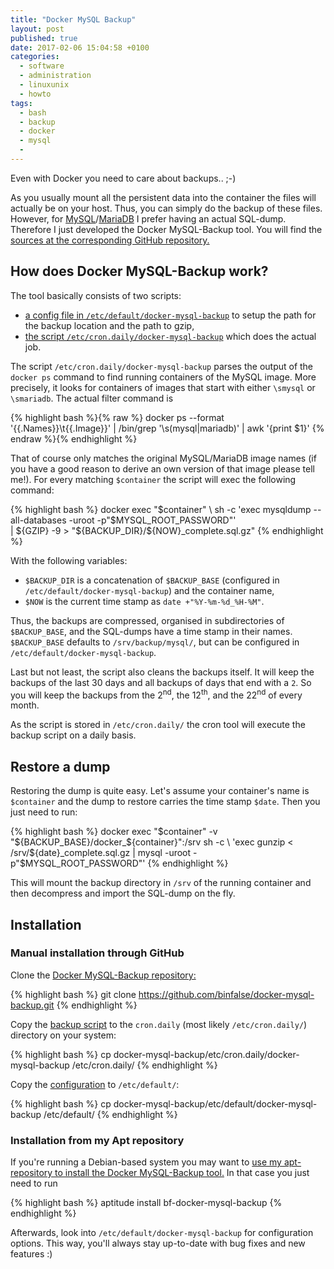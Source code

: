 ```yaml
---
title: "Docker MySQL Backup"
layout: post
published: true
date: 2017-02-06 15:04:58 +0100
categories:
  - software
  - administration
  - linuxunix
  - howto
tags:
  - bash
  - backup
  - docker
  - mysql
  - 
---
```


Even with Docker you need to care about backups.. ;-)

As you usually mount all the persistent data into the container the files will actually be on your host.
Thus, you can simply do the backup of these files.
However, for [MySQL](https://www.mysql.com/)/[MariaDB](https://mariadb.org/) I prefer having an actual SQL-dump.
Therefore I just developed the Docker MySQL-Backup tool.
You will find the [sources at the corresponding GitHub repository.](https://github.com/binfalse/docker-mysql-backup)


## How does Docker MySQL-Backup work?

The tool basically consists of two scripts:

* [a config file in `/etc/default/docker-mysql-backup`](https://github.com/binfalse/docker-mysql-backup/blob/master/etc/default/docker-mysql-backup) to setup the path for the backup location and the path to gzip,
* [the script `/etc/cron.daily/docker-mysql-backup`](https://github.com/binfalse/docker-mysql-backup/blob/master/etc/cron.daily/docker-mysql-backup) which does the actual job.


The script `/etc/cron.daily/docker-mysql-backup` parses the output of the `docker ps` command to find running containers of the MySQL image.
More precisely, it looks for containers of images that start with either `\smysql` or `\smariadb`.
The actual filter command is

{% highlight bash %}{% raw %}
docker ps --format '{{.Names}}\t{{.Image}}'  | /bin/grep '\s\(mysql\|mariadb\)' | awk '{print $1}'
{% endraw %}{% endhighlight %}

That of course only matches the original MySQL/MariaDB image names (if you have a good reason to derive an own version of that image please tell me!).
For every matching `$container` the script will exec the following command:

{% highlight bash %}
docker exec "$container" \
	sh -c 'exec mysqldump --all-databases -uroot -p"$MYSQL_ROOT_PASSWORD"' \
	| ${GZIP} -9 > "${BACKUP_DIR}/${NOW}_complete.sql.gz"
{% endhighlight %}

With the following variables:

* `$BACKUP_DIR` is a concatenation of `$BACKUP_BASE` (configured in `/etc/default/docker-mysql-backup`) and the container name,
* `$NOW` is the current time stamp as `date +"%Y-%m-%d_%H-%M"`.

Thus, the backups are compressed, organised in subdirectories of `$BACKUP_BASE`, and the SQL-dumps have a time stamp in their names.
`$BACKUP_BASE` defaults to `/srv/backup/mysql/`, but can be configured in `/etc/default/docker-mysql-backup`.

Last but not least, the script also cleans the backups itself.
It will keep the backups of the last 30 days and all backups of days that end with a `2`.
So you will keep the backups from the 2<sup>nd</sup>, the 12<sup>th</sup>, and the 22<sup>nd</sup> of every month.

As the script is stored in `/etc/cron.daily/` the cron tool will execute the backup script on a daily basis.


## Restore a dump

Restoring the dump is quite easy.
Let's assume your container's name is `$container` and the dump to restore carries the time stamp `$date`.
Then you just need to run:

{% highlight bash %}
docker exec "$container" -v "${BACKUP_BASE}/docker_${container}":/srv sh -c \
      'exec gunzip < /srv/${date}_complete.sql.gz | mysql -uroot -p"$MYSQL_ROOT_PASSWORD"'
{% endhighlight %}

This will mount the backup directory in `/srv` of the running container and then decompress and import the SQL-dump on the fly.


## Installation

### Manual installation through GitHub

Clone the [Docker MySQL-Backup repository:](https://github.com/binfalse/docker-mysql-backup)

{% highlight bash %}
git clone https://github.com/binfalse/docker-mysql-backup.git
{% endhighlight %}

Copy the [backup script](https://github.com/binfalse/docker-mysql-backup/blob/master/etc/cron.daily/docker-mysql-backup) to the `cron.daily` (most likely `/etc/cron.daily/`) directory on your system:

{% highlight bash %}
cp docker-mysql-backup/etc/cron.daily/docker-mysql-backup /etc/cron.daily/
{% endhighlight %}

Copy the [configuration](https://github.com/binfalse/docker-mysql-backup/blob/master/etc/default/docker-mysql-backup) to `/etc/default/`:

{% highlight bash %}
cp docker-mysql-backup/etc/default/docker-mysql-backup /etc/default/
{% endhighlight %}

### Installation from my Apt repository

If you're running a Debian-based system you may want to [use my apt-repository to install the Docker MySQL-Backup tool.](https://binfalse.de/software/apt-repo/)
In that case you just need to run

{% highlight bash %}
aptitude install bf-docker-mysql-backup
{% endhighlight %}

Afterwards, look into `/etc/default/docker-mysql-backup` for configuration options.
This way, you'll always stay up-to-date with bug fixes and new features :)



